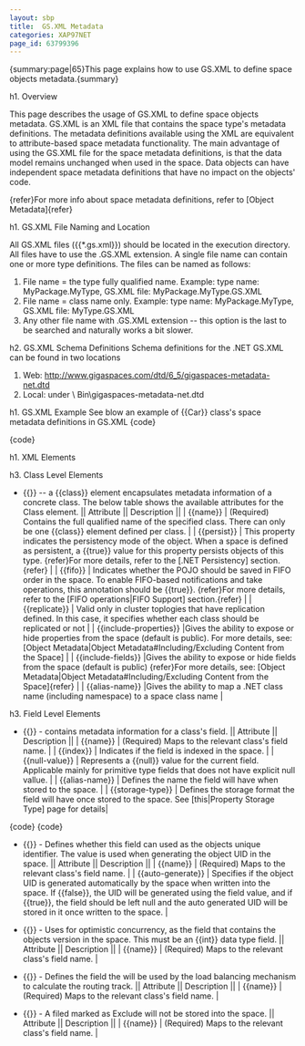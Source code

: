 ```yaml
---
layout: sbp
title:  GS.XML Metadata
categories: XAP97NET
page_id: 63799396
---
```


{summary:page|65}This page explains how to use GS.XML to define space objects metadata.{summary}

h1. Overview

This page describes the usage of GS.XML to define space objects metadata.
GS.XML is an XML file that contains the space type's metadata definitions. The metadata definitions available using the XML are equivalent to attribute-based space metadata functionality. The main advantage of using the GS.XML file for the space metadata definitions, is that the data model remains unchanged when used in the space. Data objects can have independent space metadata definitions that have no impact on the objects' code.

{refer}For more info about space metadata definitions, refer to [Object Metadata]{refer}

h1. GS.XML File Naming and Location

All GS.XML files ({{\*.gs.xml}}) should be located in the execution directory.
All files have to use the .GS.XML extension.
A single file name can contain one or more type definitions.
The files can be named as follows:
1) File name = the type fully qualified name. Example: type name: MyPackage.MyType, GS.XML file: MyPackage.MyType.GS.XML
2) File name = class name only. Example: type name: MyPackage.MyType, GS.XML file: MyType.GS.XML
3) Any other file name with .GS.XML extension -- this option is the last to be searched and naturally works a bit slower.

h2. GS.XML Schema Definitions
Schema definitions for the .NET GS.XML can be found in two locations
1)	Web: http://www.gigaspaces.com/dtd/6_5/gigaspaces-metadata-net.dtd
2)	Local: under <install Dir>\ Bin\gigaspaces-metadata-net.dtd

h1. GS.XML Example
See blow an example of {{Car}} class's space metadata definitions in GS.XML
{code}
<?xml version="1.0" encoding="UTF-8"?>
<!DOCTYPE gigaspaces-mapping SYSTEM "..\..\..\Bin\gigaspaces-metadata-net.dtd">
<gigaspaces-mapping>
  <class name="GigaSpaces.Examples.SpaceOperations.Entities.Car" persist="true" fifo="true" replicate="true" >
    <id name="CarId" />
    <routing name="CarType"/>
    <property name="CarId" null-value="-1" />
    <property name="Make" index="basic" />
    <property name="ManufacturingDate" null-value="1900-01-01T12:00:00" index="basic/>
    <exclude name="MaintenanceBook" />
    <version name="VersionProperty" />
  </class>
</gigaspaces-mapping>
{code}

h1. XML Elements

h3. Class Level Elements

* {{*<class>*}} -- a {{class}} element encapsulates metadata information of a concrete class. The below table shows the available attributes for the Class element.
|| Attribute || Description ||
| {{name}} | (Required) Contains the full qualified name of the specified class. There can only be one {{class}} element defined per class. |
| {{persist}} | This property indicates the persistency mode of the object. When a space is defined as persistent, a {{true}} value for this property persists objects of this type. {refer}For more details, refer to the [.NET Persistency] section. {refer} |
| {{fifo}} | Indicates whether the POJO should be saved in FIFO order in the space. To enable FIFO-based notifications and take operations, this annotation should be {{true}}. {refer}For more details, refer to the [FIFO operations|FIFO Support] section.{refer} |
| {{replicate}} | Valid only in cluster toplogies that have replication defined. In this case, it specifies whether each class should be replicated or not |
| {{include-properties}} |Gives the ability to expose or hide properties from the space (default is public).
For more details, see: [Object Metadata|Object Metadata#Including/Excluding Content from the Space] |
| {{include-fields}} |Gives the ability to expose or hide fields from the space (default is public) {refer}For more details, see: [Object Metadata|Object Metadata#Including/Excluding Content from the Space]{refer} |
| {{alias-name}} |Gives the ability to map a .NET class name (including namespace) to a space class name |


h3. Field Level Elements
* {{*<property>*}} \- contains metadata information for a class's field.
|| Attribute || Description ||
| {{name}} | (Required) Maps to the relevant class's field name. |
| {{index}} | Indicates if the field is indexed in the space. |
| {{null-value}} | Represents a {{null}} value for the current field. Applicable mainly for primitive type fields that does not have explicit null vallue. |
| {{alias-name}} | Defines the name the field will have when stored to the space. |
| {{storage-type}} | Defines the storage format the field will have once stored to the space. See [this|Property Storage Type] page for details|

{code}
<class name="GigaSpaces.Examples.SpaceOperations.Entities.Person" persist="false" replicate="false" fifo="false" >
	<property name="Int_Field" null-value="-1" alias-name="int_Field" />
	<property name="DateTime_Field" null-value="00:00:00.0000000, January 1, 0001" alias-name="dateTime_Field"/>
	<property name="Address" alias-name="address" storage-type="Object" />
</class>
{code}

* {{*<id>*}} \- Defines whether this field can used as the objects unique identifier. The value is used when generating the object UID in the space.
|| Attribute || Description ||
| {{name}} | (Required) Maps to the relevant class's field name. |
| {{auto-generate}} | Specifies if the object UID is generated automatically by the space when written into the space. If {{false}}, the UID will be generated using the field value, and if {{true}}, the field should be left null and the auto generated UID will be stored in it once written to the space. |

* {{*<version>*}} \- Uses for optimistic concurrency, as the field that contains the objects version in the space. This must be an {{int}} data type field.
|| Attribute || Description ||
| {{name}} | (Required) Maps to the relevant class's field name. |

* {{*<routing>*}} \- Defines the field the will be used by the load balancing mechanism to calculate the routing track.
|| Attribute || Description ||
| {{name}} | (Required) Maps to the relevant class's field name. |

* {{*<exclude>*}} \- A filed marked as Exclude will not be stored into the space.
|| Attribute || Description ||
| {{name}} | (Required) Maps to the relevant class's field name. |
